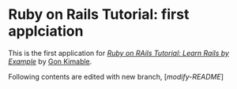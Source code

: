 # Ruby on Rails Tutorial: first applciation

This is the first application for [*Ruby on RAils Tutorial: Learn Rails by Example*](http://railstutorial.org/) by [Gon Kimable](http://kimable.com/).

Following contents are edited with new branch, [*modify-README*]

